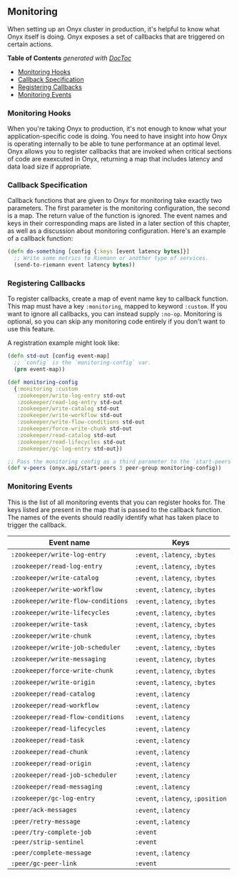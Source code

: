 ## Monitoring

When setting up an Onyx cluster in production, it's helpful to know what Onyx itself is doing. Onyx exposes a set of callbacks that are triggered on certain actions.

<!-- START doctoc generated TOC please keep comment here to allow auto update -->
<!-- DON'T EDIT THIS SECTION, INSTEAD RE-RUN doctoc TO UPDATE -->
**Table of Contents**  *generated with [DocToc](http://doctoc.herokuapp.com/)*

- [Monitoring Hooks](#monitoring-hooks)
- [Callback Specification](#callback-specification)
- [Registering Callbacks](#registering-callbacks)
- [Monitoring Events](#monitoring-events)

<!-- END doctoc generated TOC please keep comment here to allow auto update -->

### Monitoring Hooks

When you're taking Onyx to production, it's not enough to know what your application-specific code is doing. You need to have insight into how Onyx is operating internally to be able to tune performance at an optimal level. Onyx allows you to register callbacks that are invoked when critical sections of code are exexcuted in Onyx, returning a map that includes latency and data load size if appropriate.

### Callback Specification

Callback functions that are given to Onyx for monitoring take exactly two parameters. The first parameter is the monitoring configuration, the second is a map. The return value of the function is ignored. The event names and keys in their corresponding maps are listed in a later section of this chapter, as well as a discussion about monitoring configuration. Here's an example of a callback function:

```clojure
(defn do-something [config {:keys [event latency bytes]}]
  ;; Write some metrics to Riemann or another type of services.
  (send-to-riemann event latency bytes))
```

### Registering Callbacks

To register callbacks, create a map of event name key to callback function. This map must have a key `:monitoring`, mapped to keyword `:custom`. If you want to ignore all callbacks, you can instead supply `:no-op`. Monitoring is optional, so you can skip any monitoring code entirely if you don't want to use this feature.

A registration example might look like:

```clojure
(defn std-out [config event-map]
  ;; `config` is the `monitoring-config` var.
  (prn event-map))

(def monitoring-config
  {:monitoring :custom
   :zookeeper/write-log-entry std-out
   :zookeeper/read-log-entry std-out
   :zookeeper/write-catalog std-out
   :zookeeper/write-workflow std-out
   :zookeeper/write-flow-conditions std-out
   :zookeeper/force-write-chunk std-out
   :zookeeper/read-catalog std-out
   :zookeeper/read-lifecycles std-out
   :zookeeper/gc-log-entry std-out})

;; Pass the monitoring config as a third parameter to the `start-peers` function.
(def v-peers (onyx.api/start-peers 3 peer-group monitoring-config))
```

### Monitoring Events

This is the list of all monitoring events that you can register hooks for. The keys listed are present in the map that is passed to the callback function. The names of the events should readily identify what has taken place to trigger the callback.

Event name                         | Keys                             |
-----------------------------------|----------------------------------|
`:zookeeper/write-log-entry`       | `:event`, `:latency`, `:bytes`   |
`:zookeeper/read-log-entry`        | `:event`, `:latency`, `:bytes`   |
`:zookeeper/write-catalog`         | `:event`, `:latency`, `:bytes`   |
`:zookeeper/write-workflow`        | `:event`, `:latency`, `:bytes`   |
`:zookeeper/write-flow-conditions` | `:event`, `:latency`, `:bytes`   |
`:zookeeper/write-lifecycles`      | `:event`, `:latency`, `:bytes`   |
`:zookeeper/write-task`            | `:event`, `:latency`, `:bytes`   |
`:zookeeper/write-chunk`           | `:event`, `:latency`, `:bytes`   |
`:zookeeper/write-job-scheduler`   | `:event`, `:latency`, `:bytes`   |
`:zookeeper/write-messaging`       | `:event`, `:latency`, `:bytes`   |
`:zookeeper/force-write-chunk`     | `:event`, `:latency`, `:bytes`   |
`:zookeeper/write-origin`          | `:event`, `:latency`, `:bytes`   |
`:zookeeper/read-catalog`          | `:event`, `:latency`             |
`:zookeeper/read-workflow`         | `:event`, `:latency`             |
`:zookeeper/read-flow-conditions`  | `:event`, `:latency`             |
`:zookeeper/read-lifecycles`       | `:event`, `:latency`             |
`:zookeeper/read-task`             | `:event`, `:latency`             |
`:zookeeper/read-chunk`            | `:event`, `:latency`             |
`:zookeeper/read-origin`           | `:event`, `:latency`             |
`:zookeeper/read-job-scheduler`    | `:event`, `:latency`             |
`:zookeeper/read-messaging`        | `:event`, `:latency`             |
`:zookeeper/gc-log-entry`          | `:event`, `:latency`, `:position`|
`:peer/ack-messages`               | `:event`, `:latency`             |
`:peer/retry-message`              | `:event`, `:latency`             |
`:peer/try-complete-job`           | `:event`                         |
`:peer/strip-sentinel`             | `:event`                         |
`:peer/complete-message`           | `:event`, `:latency`             |
`:peer/gc-peer-link`               | `:event`                         |